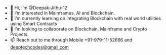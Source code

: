 - 👋 Hi, I’m @Deepak-Jithu-12
- 👀 I’m interested in Mainframes, AI and Blockchain.
- 🌱 I’m currently learning on integrating Blockchain with real world utilities using Smart Contracts
- 💞️ I’m looking to collaborate on Blockchain, Mainframe and Crypto Projects.
- 📫 Reach out to me through Mobile +91-979-11-52666 and deeptechcodes@gmail.com 

<!---
Deepak-Jithu-12/Deepak-Jithu-12 is a ✨ special ✨ repository because its `README.md` (this file) appears on your GitHub profile.
You can click the Preview link to take a look at your changes.
--->
